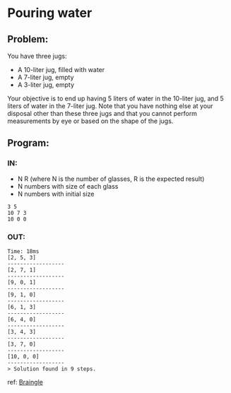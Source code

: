 # Pouring water

## Problem:
You have three jugs:

 - A 10-liter jug, filled with water
 - A 7-liter jug, empty
 - A 3-liter jug, empty

Your objective is to end up having 5 liters of water in the 10-liter jug, and 5 liters of water in the 7-liter jug.
Note that you have nothing else at your disposal other than these three jugs and that you cannot perform measurements by eye or based on the shape of the jugs.

## Program:
### IN:
 * N R (where N is the number of glasses, R is the expected result)
 * N numbers with size of each glass
 * N numbers with initial size
```
3 5
10 7 3
10 0 0
```
### OUT:
```
Time: 18ms
[2, 5, 3]
------------------
[2, 7, 1]
------------------
[9, 0, 1]
------------------
[9, 1, 0]
------------------
[6, 1, 3]
------------------
[6, 4, 0]
------------------
[3, 4, 3]
------------------
[3, 7, 0]
------------------
[10, 0, 0]
------------------
> Solution found in 9 steps.
```

ref: [Braingle](http://www.braingle.com/brainteasers/teaser.php?op=2&id=14200&comm=0)

